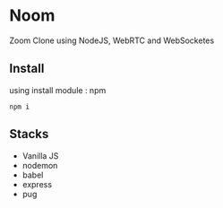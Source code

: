 # Noom

Zoom Clone using NodeJS, WebRTC and WebSocketes

## Install

using install module : npm

```
npm i
```

## Stacks

- Vanilla JS
- nodemon
- babel
- express
- pug
